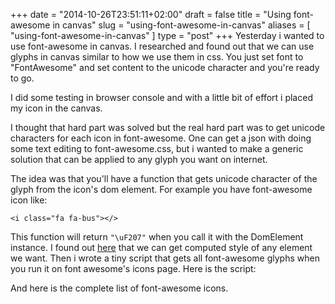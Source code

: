 +++
date = "2014-10-26T23:51:11+02:00"
draft = false
title = "Using font-awesome in canvas"
slug = "using-font-awesome-in-canvas"
aliases = [
	"using-font-awesome-in-canvas"
]
type = "post"
+++
Yesterday i wanted to use font-awesome in canvas. I researched and found out that we can use glyphs in canvas similar to how we use them in css. You just set font to "FontAwesome" and set content to the unicode character and you're ready to go.

I did some testing in browser console and with a little bit of effort i placed my icon in the canvas.

I thought that hard part was solved but the real hard part was to get unicode characters for each icon in font-awesome. One can get a json with doing some text editing to font-awesome.css, but i wanted to make a generic solution that can be applied to any glyph you want on internet.

The idea was that you'll have a function that gets unicode character of the glyph from the icon's dom element. For example you have font-awesome icon like:

```language=html
<i class="fa fa-bus"></>
```

This function will return `"\uF207"` when you call it with the DomElement instance. I found out [here](http://pankajparashar.com/posts/modify-pseudo-elements-css/) that we can get computed style of any element we want. Then i wrote a tiny script that gets all font-awesome glyphs when you run it on font awesome's icons page. Here is the script:

<script src="https://gist.github.com/yasinuslu/f03eafd9237b12f306d4.js?file=fa_extractor.js"></script>

And here is the complete list of font-awesome icons.

<script src="https://gist.github.com/yasinuslu/f03eafd9237b12f306d4.js?file=fa.js"></script>
